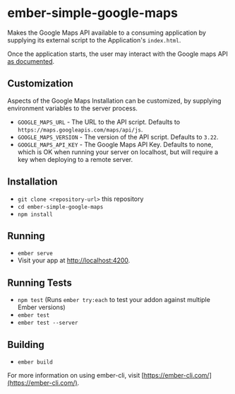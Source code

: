 # ember-simple-google-maps

Makes the Google Maps API available to a consuming application by supplying its external script to the Application's `index.html`.

Once the application starts, the user may interact with the Google maps API [as documented](https://developers.google.com/maps/documentation/javascript/tutorial).

## Customization

Aspects of the Google Maps Installation can be customized, by supplying environment variables to the server process.

* `GOOGLE_MAPS_URL` - The URL to the API script.  Defaults to `https://maps.googleapis.com/maps/api/js`.
* `GOOGLE_MAPS_VERSION` - The version of the API script. Defaults to `3.22`.
* `GOOGLE_MAPS_API_KEY` - The Google Maps API Key.  Defaults to none, which is OK when running your server on localhost, but will require a key when deploying to a remote server.

## Installation

* `git clone <repository-url>` this repository
* `cd ember-simple-google-maps`
* `npm install`

## Running

* `ember serve`
* Visit your app at [http://localhost:4200](http://localhost:4200).

## Running Tests

* `npm test` (Runs `ember try:each` to test your addon against multiple Ember versions)
* `ember test`
* `ember test --server`

## Building

* `ember build`

For more information on using ember-cli, visit [https://ember-cli.com/](https://ember-cli.com/).
